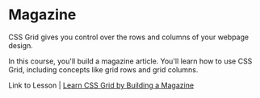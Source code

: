 <h1>Magazine</h1>
<p>CSS Grid gives you control over the rows and columns of your webpage design.</p>

<p>In this course, you'll build a magazine article. You'll learn how to use CSS Grid, including concepts like grid rows and grid columns.</p>

<p>Link to Lesson | <a taget="_blank" href="https://www.freecodecamp.org/learn/2022/responsive-web-design/learn-css-grid-by-building-a-magazine/step-1">Learn CSS Grid by Building a Magazine</a></p>